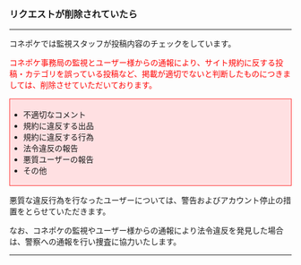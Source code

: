 <h3>リクエストが削除されていたら</h3>
<hr>

コネポケでは監視スタッフが投稿内容のチェックをしています。

<font color="#ff0000">コネポケ事務局の監視とユーザー様からの通報により、サイト規約に反する投稿・カテゴリを誤っている投稿など、掲載が適切でないと判断したものにつきましては、削除させていただいております。
</font>

<div style="padding: 3px 15px 3px 0px; margin-top: 15px; margin-bottom: 15px; border: 1px solid #ff3333; background-color: #ffe0e2;">
<ul>
<li>不適切なコメント</li>
<li>規約に違反する出品</li>
<li>規約に違反する行為</li>
<li>法令違反の報告</li>
<li>悪質ユーザーの報告</li>
<li>その他
</ul>
</div>

悪質な違反行為を行なったユーザーについては、警告およびアカウント停止の措置をとらせていただきます。

なお、コネポケの監視やユーザー様からの通報により法令違反を発見した場合は、警察への通報を行い捜査に協力いたします。

<hr>